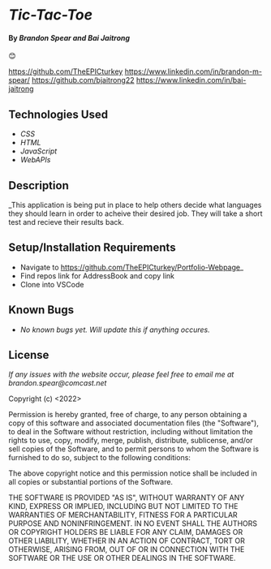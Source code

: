 # _Tic-Tac-Toe_

#### By _**Brandon Spear and Bai Jaitrong**_
 :blush:

https://github.com/TheEPICturkey
https://www.linkedin.com/in/brandon-m-spear/
https://github.com/bjaitrong22
https://www.linkedin.com/in/bai-jaitrong



## Technologies Used

* _CSS_
* _HTML_
* _JavaScript_
* _WebAPIs_


## Description

_This application is being put in place to help others decide what languages they should learn in order to acheive their desired job. They will take a short test and recieve their results back.


## Setup/Installation Requirements

* Navigate to https://github.com/TheEPICturkey/Portfolio-Webpage_
* Find repos link for AddressBook and copy link
* Clone into VSCode



## Known Bugs

* _No known bugs yet. Will update this if anything occures._

## License

_If any issues with the website occur, please feel free to email me at brandon.spear@comcast.net_

Copyright (c) <2022> <Copyright Brandon Spear and Bai Jaitrong >

Permission is hereby granted, free of charge, to any person obtaining a copy
of this software and associated documentation files (the "Software"), to deal
in the Software without restriction, including without limitation the rights
to use, copy, modify, merge, publish, distribute, sublicense, and/or sell
copies of the Software, and to permit persons to whom the Software is
furnished to do so, subject to the following conditions:

The above copyright notice and this permission notice shall be included in all
copies or substantial portions of the Software.

THE SOFTWARE IS PROVIDED "AS IS", WITHOUT WARRANTY OF ANY KIND, EXPRESS OR
IMPLIED, INCLUDING BUT NOT LIMITED TO THE WARRANTIES OF MERCHANTABILITY,
FITNESS FOR A PARTICULAR PURPOSE AND NONINFRINGEMENT. IN NO EVENT SHALL THE
AUTHORS OR COPYRIGHT HOLDERS BE LIABLE FOR ANY CLAIM, DAMAGES OR OTHER
LIABILITY, WHETHER IN AN ACTION OF CONTRACT, TORT OR OTHERWISE, ARISING FROM,
OUT OF OR IN CONNECTION WITH THE SOFTWARE OR THE USE OR OTHER DEALINGS IN THE
SOFTWARE.

